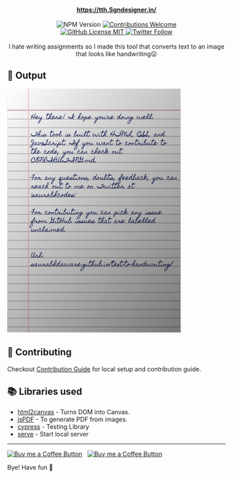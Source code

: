 <p align="center">
<br/><b><a href="https://Sgndesigner.github.io/text-to-handwriting/">https://tth.Sgndesigner.in/</a></b><br/><br/><img alt="NPM Version" src="https://img.shields.io/github/package-json/v/Sgndesigner/text-to-handwriting?style=for-the-badge&labelColor=black&logo=npm&color=darkred" /> <a href="#contributing"><img alt="Contributions Welcome" src="https://img.shields.io/badge/contributions-welcome-brightgreen?style=for-the-badge&labelColor=black&logo=github"></a> <br/><a href="https://github.com/sgndesigner/text-to-handwriting/blob/master/LICENSE"> <img alt="GitHub License MIT" src="https://img.shields.io/github/license/Sgndesigner/text-to-handwriting?style=for-the-badge&labelColor=black&logo=github"> </a><a href="https://twitter.com/Sgndesigner"><img alt="Twitter Follow" src="https://img.shields.io/twitter/follow/Sgndesigner?style=for-the-badge&color=09f&labelColor=black&logo=twitter&label=@Sgndesigner"></a><br/><br/> I hate writing assignments so I made this tool that converts text to an image that looks like handwriting😛

</p>


## 🌠 Output

<img width="400" alt="Sample image of output" src="sample.jpeg" />

## 🤗 Contributing

Checkout [Contribution Guide](CONTRIBUTING.md) for local setup and contribution guide.

## 📚 Libraries used

- [html2canvas](https://github.com/niklasvh/html2canvas) - Turns DOM into Canvas.
- [jsPDF](https://github.com/MrRio/jsPDF) - To generate PDF from images.
- [cypress](https://github.com/cypress-io/cypress) - Testing Library
- [serve](https://github.com/zeit/serve) - Start local server

---

[<img alt="Buy me a Coffee Button" width=200 src="https://c5.patreon.com/external/logo/become_a_patron_button.png">](https://www.patreon.com/bePatron?u=31891872) &nbsp; [<img alt="Buy me a Coffee Button" width=200 src="https://cdn.buymeacoffee.com/buttons/default-yellow.png">](https://www.buymeacoffee.com/Sgndesigner)

Bye!
Have fun 🦄

